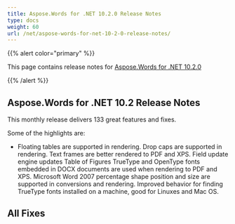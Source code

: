 ```yaml
---
title: Aspose.Words for .NET 10.2.0 Release Notes
type: docs
weight: 60
url: /net/aspose-words-for-net-10-2-0-release-notes/
---
```


{{% alert color="primary" %}} 

This page contains release notes for [Aspose.Words for .NET 10.2.0](http://www.aspose.com/downloads/words/net/new-releases/aspose.words-for-.net-10.2.0/)

{{% /alert %}} 

## **Aspose.Words for .NET 10.2 Release Notes**

This monthly release delivers 133 great features and fixes. 

Some of the highlights are:

- Floating tables are supported in rendering.
  Drop caps are supported in rendering. 
  Text frames are better rendered to PDF and XPS. 
  Field update engine updates Table of Figures 
  TrueType and OpenType fonts embedded in DOCX documents are used when rendering to PDF and XPS. 
  Microsoft Word 2007 percentage shape position and size are supported in conversions and rendering. 
  Improved behavior for finding TrueType fonts installed on a machine, good for Linuxes and Mac OS. 


## **All Fixes**
